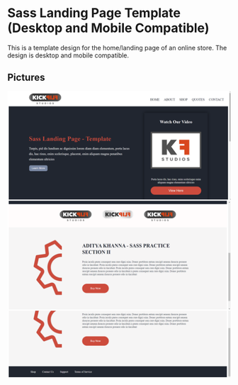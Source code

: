 # Sass Landing Page Template (Desktop and Mobile Compatible)

This is a template design for the home/landing page of an online store. The design is desktop and mobile compatible.
## Pictures

![WebPageImage1](https://github.com/MyNameIsAditya/Sass_LandingPage/blob/master/readme_images/Screenshot%20(650).png)
![WebPageImage1](https://github.com/MyNameIsAditya/Sass_LandingPage/blob/master/readme_images/Screenshot%20(651).png)
![WebPageImage1](https://github.com/MyNameIsAditya/Sass_LandingPage/blob/master/readme_images/Screenshot%20(652).png)
